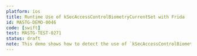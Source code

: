 ```yaml
---
platform: ios
title: Runtime Use of kSecAccessControlBiometryCurrentSet with Frida
id: MASTG-DEMO-0046
code: [swift]
test: MASTG-TEST-0271
status: draft
note: This demo shows how to detect the use of `kSecAccessControlBiometryCurrentSet` at runtime using Frida.
---
```

